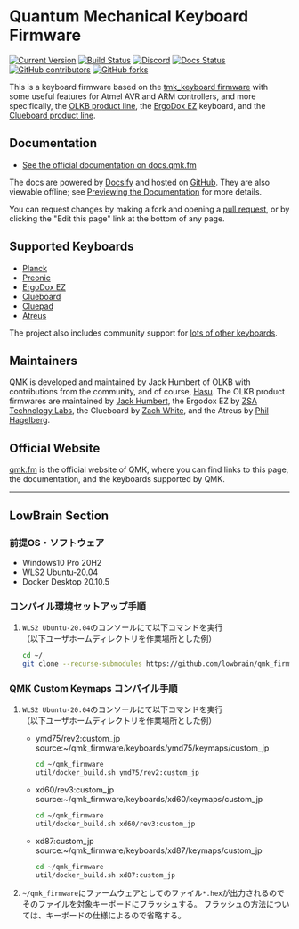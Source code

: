 # Quantum Mechanical Keyboard Firmware

[![Current Version](https://img.shields.io/github/tag/qmk/qmk_firmware.svg)](https://github.com/qmk/qmk_firmware/tags)
[![Build Status](https://travis-ci.org/qmk/qmk_firmware.svg?branch=master)](https://travis-ci.org/qmk/qmk_firmware)
[![Discord](https://img.shields.io/discord/440868230475677696.svg)](https://discord.gg/Uq7gcHh)
[![Docs Status](https://img.shields.io/badge/docs-ready-orange.svg)](https://docs.qmk.fm)
[![GitHub contributors](https://img.shields.io/github/contributors/qmk/qmk_firmware.svg)](https://github.com/qmk/qmk_firmware/pulse/monthly)
[![GitHub forks](https://img.shields.io/github/forks/qmk/qmk_firmware.svg?style=social&label=Fork)](https://github.com/qmk/qmk_firmware/)

This is a keyboard firmware based on the [tmk\_keyboard firmware](https://github.com/tmk/tmk_keyboard) with some useful features for Atmel AVR and ARM controllers, and more specifically, the [OLKB product line](https://olkb.com), the [ErgoDox EZ](https://ergodox-ez.com) keyboard, and the [Clueboard product line](https://clueboard.co).

## Documentation

* [See the official documentation on docs.qmk.fm](https://docs.qmk.fm)

The docs are powered by [Docsify](https://docsify.js.org/) and hosted on [GitHub](/docs/). They are also viewable offline; see [Previewing the Documentation](https://docs.qmk.fm/#/contributing?id=previewing-the-documentation) for more details.

You can request changes by making a fork and opening a [pull request](https://github.com/qmk/qmk_firmware/pulls), or by clicking the "Edit this page" link at the bottom of any page.

## Supported Keyboards

* [Planck](/keyboards/planck/)
* [Preonic](/keyboards/preonic/)
* [ErgoDox EZ](/keyboards/ergodox_ez/)
* [Clueboard](/keyboards/clueboard/)
* [Cluepad](/keyboards/clueboard/17/)
* [Atreus](/keyboards/atreus/)

The project also includes community support for [lots of other keyboards](/keyboards/).

## Maintainers

QMK is developed and maintained by Jack Humbert of OLKB with contributions from the community, and of course, [Hasu](https://github.com/tmk). The OLKB product firmwares are maintained by [Jack Humbert](https://github.com/jackhumbert), the Ergodox EZ by [ZSA Technology Labs](https://github.com/zsa), the Clueboard by [Zach White](https://github.com/skullydazed), and the Atreus by [Phil Hagelberg](https://github.com/technomancy).

## Official Website

[qmk.fm](https://qmk.fm) is the official website of QMK, where you can find links to this page, the documentation, and the keyboards supported by QMK.

***

## LowBrain Section

### 前提OS・ソフトウェア
- Windows10 Pro 20H2
- WLS2 Ubuntu-20.04
- Docker Desktop 20.10.5

### コンパイル環境セットアップ手順
1. `WLS2 Ubuntu-20.04`のコンソールにて以下コマンドを実行  
（以下ユーザホームディレクトリを作業場所とした例）  
    ```sh
    cd ~/
    git clone --recurse-submodules https://github.com/lowbrain/qmk_firmware.git
    ```

### QMK Custom Keymaps コンパイル手順

1. `WLS2 Ubuntu-20.04`のコンソールにて以下コマンドを実行  
（以下ユーザホームディレクトリを作業場所とした例）

    * ymd75/rev2:custom_jp  
        source:~/qmk_firmware/keyboards/ymd75/keymaps/custom_jp
        ```sh
        cd ~/qmk_firmware
        util/docker_build.sh ymd75/rev2:custom_jp
        ```

    * xd60/rev3:custom_jp  
        source:~/qmk_firmware/keyboards/xd60/keymaps/custom_jp
        ```sh
        cd ~/qmk_firmware
        util/docker_build.sh xd60/rev3:custom_jp
        ```

    * xd87:custom_jp  
        source:~/qmk_firmware/keyboards/xd87/keymaps/custom_jp
        ```sh
        cd ~/qmk_firmware
        util/docker_build.sh xd87:custom_jp
        ```

2. `~/qmk_firmware`にファームウェアとしてのファイル`*.hex`が出力されるのでそのファイルを対象キーボードにフラッシュする。
フラッシュの方法については、キーボードの仕様によるので省略する。